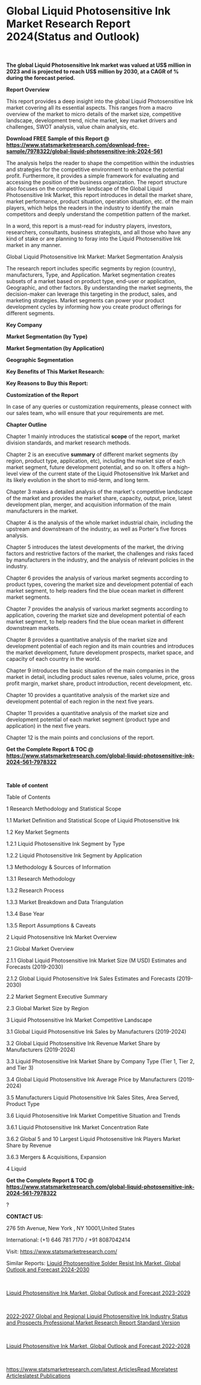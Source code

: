 <h1>Global Liquid Photosensitive Ink Market Research Report 2024(Status and Outlook)</h1><br/><p><strong>The global Liquid Photosensitive Ink market was valued at US$ million in 2023 and is projected to reach US$ million by 2030, at a <strong>CAGR</strong> of % during the forecast period.</strong></p>
 
 
 
 <p><strong>Report Overview</strong></p>
 
 
 
 <p>This report provides a deep insight into the global Liquid Photosensitive Ink market covering all its essential aspects. This ranges from a macro overview of the market to micro details of the market size, competitive landscape, development trend, niche market, key market drivers and challenges, SWOT analysis, value chain analysis, etc.</p>
 
 
 
 <p><strong>Download FREE Sample of this Report @ <a href="https://www.statsmarketresearch.com/download-free-sample/7978322/global-liquid-photosensitive-ink-2024-561">https://www.statsmarketresearch.com/download-free-sample/7978322/global-liquid-photosensitive-ink-2024-561</a></strong></p>
 
 
 
 <p>The analysis helps the reader to shape the competition within the industries and strategies for the competitive environment to enhance the potential profit. Furthermore, it provides a simple framework for evaluating and accessing the position of the business organization. The report structure also focuses on the competitive landscape of the Global Liquid Photosensitive Ink Market, this report introduces in detail the market share, market performance, product situation, operation situation, etc. of the main players, which helps the readers in the industry to identify the main competitors and deeply understand the competition pattern of the market.</p>
 
 
 
 <p>In a word, this report is a must-read for industry players, investors, researchers, consultants, business strategists, and all those who have any kind of stake or are planning to foray into the Liquid Photosensitive Ink market in any manner.</p>
 
 
 
 <p>Global Liquid Photosensitive Ink Market: Market Segmentation Analysis</p>
 
 
 
 <p>The research report includes specific segments by region (country), manufacturers, Type, and Application. Market segmentation creates subsets of a market based on product type, end-user or application, Geographic, and other factors. By understanding the market segments, the decision-maker can leverage this targeting in the product, sales, and marketing strategies. Market segments can power your product development cycles by informing how you create product offerings for different segments.</p>
 
 
 
 <p><strong>Key Company</strong></p>
 
 
 
 <p><strong>Market Segmentation (by Type)</strong></p>
 
 
 
 <p><strong>Market Segmentation (<strong>by Application</strong>)</strong></p>
 
 
 
 <p><strong>Geographic Segmentation</strong></p>
 
 
 
 <p><strong>Key Benefits of This Market Research:</strong></p>
 
 
 
 <p><strong>Key <strong>Reasons to Buy</strong> this Report:</strong></p>
 
 
 
 <p><strong>Customization of the Report</strong></p>
 
 
 
 <p>In case of any queries or customization requirements, please connect with our sales team, who will ensure that your requirements are met.</p>
 
 
 
 <p><strong>Chapter Outline</strong></p>
 
 
 
 <p>Chapter 1 mainly introduces the statistical <strong>scope</strong> of the report, market division standards, and market research methods.</p>
 
 
 
 <p>Chapter 2 is an executive <strong>summary</strong> of different market segments (by region, product type, application, etc), including the market size of each market segment, future development potential, and so on. It offers a high-level view of the current state of the Liquid Photosensitive Ink Market and its likely evolution in the short to mid-term, and long term.</p>
 
 
 
 <p>Chapter 3 makes a detailed analysis of the market&#39;s competitive landscape of the market and provides the market share, capacity, output, price, latest development plan, merger, and acquisition information of the main manufacturers in the market.</p>
 
 
 
 <p>Chapter 4 is the analysis of the whole market industrial chain, including the upstream and downstream of the industry, as well as Porter&#39;s five forces analysis.</p>
 
 
 
 <p>Chapter 5 introduces the latest developments of the market, the driving factors and restrictive factors of the market, the challenges and risks faced by manufacturers in the industry, and the analysis of relevant policies in the industry.</p>
 
 
 
 <p>Chapter 6 provides the analysis of various market segments according to product types, covering the market size and development potential of each market segment, to help readers find the blue ocean market in different market segments.</p>
 
 
 
 <p>Chapter 7 provides the analysis of various market segments according to application, covering the market size and development potential of each market segment, to help readers find the blue ocean market in different downstream markets.</p>
 
 
 
 <p>Chapter 8 provides a quantitative analysis of the market size and development potential of each region and its main countries and introduces the market development, future development prospects, market space, and capacity of each country in the world.</p>
 
 
 
 <p>Chapter 9 introduces the basic situation of the main companies in the market in detail, including product sales revenue, sales volume, price, gross profit margin, market share, product introduction, recent development, etc.</p>
 
 
 
 <p>Chapter 10 provides a quantitative analysis of the market size and development potential of each region in the next five years.</p>
 
 
 
 <p>Chapter 11 provides a quantitative analysis of the market size and development potential of each market segment (product type and application) in the next five years.</p>
 
 
 
 <p>Chapter 12 is the main points and conclusions of the report.</p>
 
 
 
 <div><b>Get the Complete Report & TOC @ <a href="https://www.statsmarketresearch.com/global-liquid-photosensitive-ink-2024-561-7978322">https://www.statsmarketresearch.com/global-liquid-photosensitive-ink-2024-561-7978322</a></b></div>
 
 
 
 <p><br />
 
 <b>Table of content</b></p>
 
 
 
 <p>Table of Contents<br />
 
 1 Research Methodology and Statistical Scope<br />
 
 1.1 Market Definition and Statistical Scope of Liquid Photosensitive Ink<br />
 
 1.2 Key Market Segments<br />
 
 1.2.1 Liquid Photosensitive Ink Segment by Type<br />
 
 1.2.2 Liquid Photosensitive Ink Segment by Application<br />
 
 1.3 Methodology & Sources of Information<br />
 
 1.3.1 Research Methodology<br />
 
 1.3.2 Research Process<br />
 
 1.3.3 Market Breakdown and Data Triangulation<br />
 
 1.3.4 Base Year<br />
 
 1.3.5 Report Assumptions & Caveats<br />
 
 2 Liquid Photosensitive Ink Market Overview<br />
 
 2.1 Global Market Overview<br />
 
 2.1.1 Global Liquid Photosensitive Ink Market Size (M USD) Estimates and Forecasts (2019-2030)<br />
 
 2.1.2 Global Liquid Photosensitive Ink Sales Estimates and Forecasts (2019-2030)<br />
 
 2.2 Market Segment Executive Summary<br />
 
 2.3 Global Market Size by Region<br />
 
 3 Liquid Photosensitive Ink Market Competitive Landscape<br />
 
 3.1 Global Liquid Photosensitive Ink Sales by Manufacturers (2019-2024)<br />
 
 3.2 Global Liquid Photosensitive Ink Revenue Market Share by Manufacturers (2019-2024)<br />
 
 3.3 Liquid Photosensitive Ink Market Share by Company Type (Tier 1, Tier 2, and Tier 3)<br />
 
 3.4 Global Liquid Photosensitive Ink Average Price by Manufacturers (2019-2024)<br />
 
 3.5 Manufacturers Liquid Photosensitive Ink Sales Sites, Area Served, Product Type<br />
 
 3.6 Liquid Photosensitive Ink Market Competitive Situation and Trends<br />
 
 3.6.1 Liquid Photosensitive Ink Market Concentration Rate<br />
 
 3.6.2 Global 5 and 10 Largest Liquid Photosensitive Ink Players Market Share by Revenue<br />
 
 3.6.3 Mergers & Acquisitions, Expansion<br />
 
 4 Liquid</p>
 
 
 
 <div><b>Get the Complete Report & TOC @ <a href="https://www.statsmarketresearch.com/global-liquid-photosensitive-ink-2024-561-7978322">https://www.statsmarketresearch.com/global-liquid-photosensitive-ink-2024-561-7978322</a></b></div>
 
 
 
 <p>? </p>
 
 
 
 <p><b>CONTACT US:</b><br />
 
 276 5th Avenue, New York , NY 10001,United States<br />
 
 International: (+1) 646 781 7170 / +91 8087042414<br />
 
 Visit: <a href="https://www.statsmarketresearch.com/">https://www.statsmarketresearch.com/</a><br />
 
 Similar Reports: <a href="https://www.statsmarketresearch.com/global-liquid-photosensitive-ink-2024-561-7978322">Liquid Photosensitive Solder Resist Ink Market, Global Outlook and Forecast 2024-2030</a><br />
 
 <br />
 
 <a href="https://www.statsmarketresearch.com/global-liquid-photosensitive-ink-2024-561-7978322">Liquid Photosensitive Ink Market, Global Outlook and Forecast 2023-2029</a><br />
 
 <br />
 
 <a href="https://www.statsmarketresearch.com/global-liquid-photosensitive-ink-2024-561-7978322">2022-2027 Global and Regional Liquid Photosensitive Ink Industry Status and Prospects Professional Market Research Report Standard Version</a><br />
 
 <br />
 
 <a href="https://www.statsmarketresearch.com/global-liquid-photosensitive-ink-2024-561-7978322">Liquid Photosensitive Ink Market, Global Outlook and Forecast 2022-2028</a><br />
 
 <br />
 
 <a href="https://gyeongbokgung.com">https://www.statsmarketresearch.com/</a><a href="https://hallyeomaritime.com">latest Articles</a><a href="https://jingwansa.com">Read More</a><a href="https://nguoiviet.jp/">latest Articles</a><a href="https://www.intelmarketresearch.com/">latest Publications</a></p>